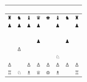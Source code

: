 |　|　|　|　|　|　|　|　|
|--|--|--|--|--|--|--|--|
|♜|♞|♝|♛|♚|♝|♞|♜|
|♟|♟|♟|♟|　|♟|  |♟|
|　|　|　|　|　|　|　|　|
|　|　|　|♟|　|　|♟|　|
|　|♙|　|　|　|　|　|　|
|　|　|　|　|　|♘|　|　|
|♙|  |♙|♙|♙|♙|♙|♙|
|♖|♘|♗|♕|♔|♗|　|♖|
